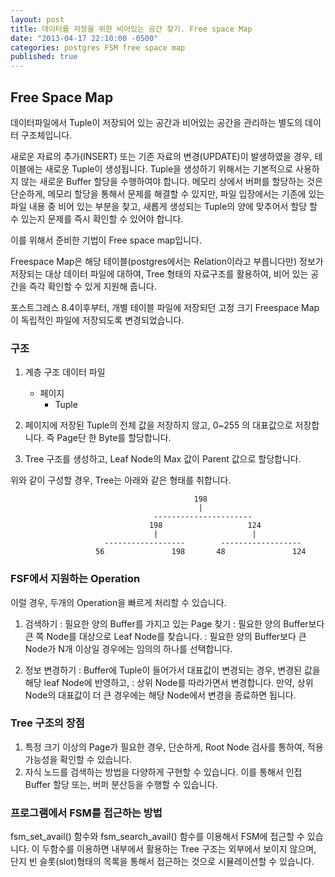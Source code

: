 ```yaml
---
layout: post
title: 데이터를 저장을 위한 비어있는 공간 찾기. Free space Map
date: "2013-04-17 22:10:00 -0500"
categories: postgres FSM free space map
published: true
---
```

## Free Space Map

데이터파일에서 Tuple이 저장되어 있는 공간과 비어있는 공간을 관리하는 별도의 데이터 구조체입니다. 

새로운 자료의 추가(INSERT) 또는 기존 자료의 변경(UPDATE)이 발생하였을 경우, 테이블에는 새로운 Tuple이 생성됩니다.
Tuple을 생성하기 위해서는 기본적으로 사용하지 않는 새로운 Buffer 할당을 수행하여야 합니다. 메모리 상에서 버퍼를 할당하는 것은 단순하게, 메모리 할당을 통해서 문제를 해결할 수 있지만, 파일 입장에서는 기존에 있는 파일 내용 중 비어 있는 부분을 찾고, 새롭게 생성되는 Tuple의 양에 맞추어서 할당 할 수 있는지 문제를 즉시 확인할 수 있어야 합니다. 

이를 위해서 준비한 기법이 Free space map입니다. 

Freespace Map은 해당 테이블(postgres에서는 Relation이라고 부릅니다만) 정보가 저장되는 대상 데이터 파일에 대하여, Tree 형태의 자료구조를 활용하여, 비어 있는 공간을 즉각 확인할 수 있게 지원해 줍니다.

포스트그레스 8.4이후부터, 개별 테이블 파일에 저장되던 고정 크기 Freespace Map이 독립적인 파일에 저장되도록 변경되었습니다.

### 구조
1. 계층 구조
   데이터 파일 
      - 페이지
         - Tuple

2. 페이지에 저장된 Tuple의 전체 값을 저장하지 않고, 0~255 의 대표값으로 저장합니다. 즉 Page단 한 Byte를 할당합니다. 

3. Tree 구조를 생성하고, Leaf Node의 Max 값이 Parent 값으로 할당합니다.
     
위와 같이 구성할 경우, Tree는 아래와 같은 형태를 취합니다. 


                                             198
                                              |
                                    ----------------------          
                                   198                   124
                                    |                     |
                         ------------------        ------------------
                       56               198       48               124
 

### FSF에서 지원하는 Operation
이럴 경우, 두개의 Operation을 빠르게 처리할 수 있습니다. 

1. 검색하기 : 필요한 양의 Buffer를 가지고 있는 Page 찾기
   : 필요한 양의 Buffer보다 큰 쪽 Node를 대상으로 Leaf Node를 찾습니다. 
   : 필요한 양의 Buffer보다 큰 Node가 N개 이상일 경우에는 임의의 하나를 선택합니다. 

2. 정보 변경하기 : Buffer에 Tuple이 들어가서 대표값이 변경되는 경우, 변경된 값을 해당 leaf Node에 반영하고,
   : 상위 Node를 따라가면서 변경합니다. 만약, 상위 Node의 대표값이 더 큰 경우에는 해당 Node에서 변경을 종료하면 됩니다. 
   

### Tree 구조의 장점

1. 특정 크기 이상의 Page가 필요한 경우, 단순하게, Root Node 검사를 통하여, 적용 가능성을 확인할 수 있습니다. 
2. 자식 노드를 검색하는 방법을 다양하게 구현할 수 있습니다. 이를 통해서 인접 Buffer 할당 또는, 버퍼 분산등을 수행할 수 있습니다. 

### 프로그램에서 FSM를 접근하는 방법
fsm_set_avail() 함수와 fsm_search_avail() 함수를 이용해서 FSM에 접근할 수 있습니다. 
이 두함수를 이용하면 내부에서 활용하는 Tree 구조는 외부에서 보이지 않으며, 단지 빈 슬롯(slot)형태의 목록을 통해서 접근하는 것으로 시뮬레이션할 수 있습니다. 










